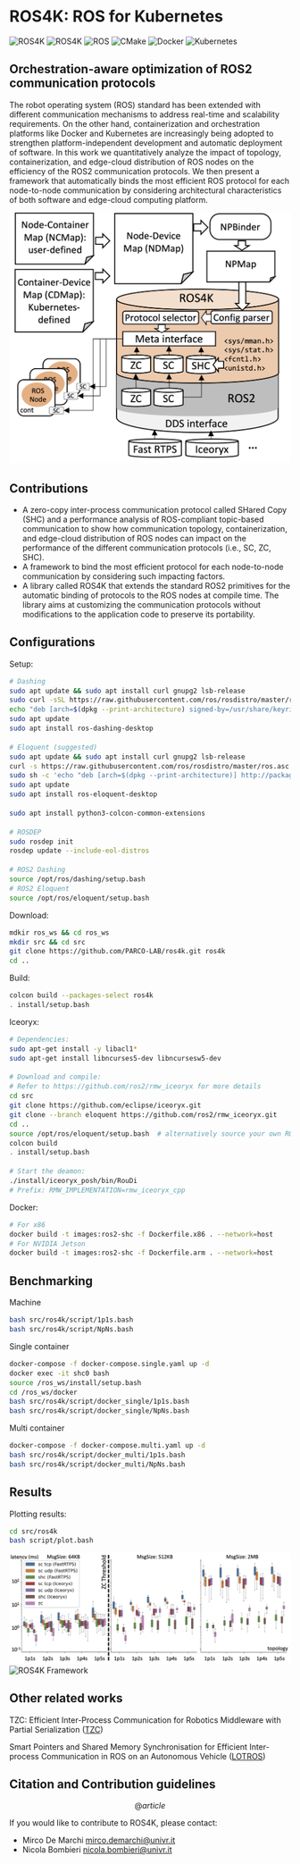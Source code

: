 # ROS4K: ROS for Kubernetes


![ROS4K](https://img.shields.io/badge/Repository_for-ROS4K-orange?)
![ROS4K](https://img.shields.io/badge/made_with-C++-blue?)
![ROS](https://img.shields.io/badge/ros-%230A0FF9.svg?logo=ros&logoColor=white)
![CMake](https://img.shields.io/badge/CMake-%23008FBA.svg?logo=cmake&logoColor=white)
![Docker](https://img.shields.io/badge/docker-%230db7ed.svg?logo=docker&logoColor=white)
![Kubernetes](https://img.shields.io/badge/kubernetes-%23326ce5.svg?logo=kubernetes&logoColor=white)

## Orchestration-aware optimization of ROS2 communication protocols

The robot operating system (ROS) standard has been extended with different communication mechanisms to address real-time and scalability requirements. On the other hand, containerization and orchestration platforms like Docker and Kubernetes are increasingly being adopted to strengthen platform-independent development and automatic deployment of software. In this work we quantitatively analyze the impact of topology, containerization, and edge-cloud distribution of ROS nodes on the efficiency of the ROS2 communication protocols. We then present a framework that automatically binds the most efficient ROS protocol for each node-to-node communication by considering architectural characteristics of both software and edge-cloud computing platform. 

![ROS4K Framework](./plot_results/ros4k.png)

## Contributions

- A zero-copy inter-process communication protocol called SHared Copy (SHC) and a performance analysis of ROS-compliant topic-based communication to show how communication topology, containerization, and edge-cloud distribution of ROS nodes can impact on the performance of the different communication protocols (i.e., SC, ZC, SHC). 
- A framework to bind the most efficient protocol for each node-to-node communication by considering such impacting factors.
- A library called ROS4K that extends the standard ROS2 primitives for the automatic binding of protocols to the ROS nodes at compile time. The library aims at customizing the communication protocols without modifications to the application code to preserve its portability.

## Configurations

Setup: 
```bash
# Dashing
sudo apt update && sudo apt install curl gnupg2 lsb-release
sudo curl -sSL https://raw.githubusercontent.com/ros/rosdistro/master/ros.key  -o /usr/share/keyrings/ros-archive-keyring.gpg
echo "deb [arch=$(dpkg --print-architecture) signed-by=/usr/share/keyrings/ros-archive-keyring.gpg] http://packages.ros.org/ros2/ubuntu $(lsb_release -cs) main" | sudo tee /etc/apt/sources.list.d/ros2.list > /dev/null
sudo apt update
sudo apt install ros-dashing-desktop

# Eloquent (suggested)
sudo apt update && sudo apt install curl gnupg2 lsb-release
curl -s https://raw.githubusercontent.com/ros/rosdistro/master/ros.asc | sudo apt-key add -
sudo sh -c 'echo "deb [arch=$(dpkg --print-architecture)] http://packages.ros.org/ros2/ubuntu $(lsb_release -cs) main" > /etc/apt/sources.list.d/ros2-latest.list'
sudo apt update
sudo apt install ros-eloquent-desktop

sudo apt install python3-colcon-common-extensions

# ROSDEP
sudo rosdep init
rosdep update --include-eol-distros

# ROS2 Dashing
source /opt/ros/dashing/setup.bash
# ROS2 Eloquent
source /opt/ros/eloquent/setup.bash
```

Download: 

```bash
mdkir ros_ws && cd ros_ws
mkdir src && cd src
git clone https://github.com/PARCO-LAB/ros4k.git ros4k
cd ..
```

Build: 

```bash
colcon build --packages-select ros4k
. install/setup.bash
```

Iceoryx: 
```bash
# Dependencies: 
sudo apt-get install -y libacl1*
sudo apt-get install libncurses5-dev libncursesw5-dev

# Download and compile: 
# Refer to https://github.com/ros2/rmw_iceoryx for more details
cd src
git clone https://github.com/eclipse/iceoryx.git
git clone --branch eloquent https://github.com/ros2/rmw_iceoryx.git
cd ..
source /opt/ros/eloquent/setup.bash  # alternatively source your own ROS 2 workspace
colcon build
. install/setup.bash

# Start the deamon:
./install/iceoryx_posh/bin/RouDi
# Prefix: RMW_IMPLEMENTATION=rmw_iceoryx_cpp
```

Docker:
```bash
# For x86
docker build -t images:ros2-shc -f Dockerfile.x86 . --network=host
# For NVIDIA Jetson
docker build -t images:ros2-shc -f Dockerfile.arm . --network=host
```

## Benchmarking

Machine

```bash
bash src/ros4k/script/1p1s.bash
bash src/ros4k/script/NpNs.bash
```


Single container

```bash
docker-compose -f docker-compose.single.yaml up -d
docker exec -it shc0 bash
source /ros_ws/install/setup.bash
cd /ros_ws/docker
bash src/ros4k/script/docker_single/1p1s.bash
bash src/ros4k/script/docker_single/NpNs.bash
```

Multi container
```bash
docker-compose -f docker-compose.multi.yaml up -d
bash src/ros4k/script/docker_multi/1p1s.bash
bash src/ros4k/script/docker_multi/NpNs.bash
```


## Results

Plotting results: 
```bash
cd src/ros4k
bash script/plot.bash
```


![ROS4K Framework](./plot_results/experimentals1.png)
![ROS4K Framework](./plot_results/experimentals2.png)



## Other related works


TZC: Efficient Inter-Process Communication for Robotics Middleware with Partial Serialization ([TZC](https://github.com/Jrdevil-Wang/tzc_transport.git))

Smart Pointers and Shared Memory Synchronisation for Efficient Inter-process Communication in ROS on an Autonomous Vehicle ([LOTROS](https://github.com/fiveai/ros_comm.git))



## Citation and Contribution guidelines

```math
@article{}
```

If you would like to contribute to ROS4K, please contact:

* Mirco De Marchi <mirco.demarchi@univr.it>
* Nicola Bombieri <nicola.bombieri@univr.it>

